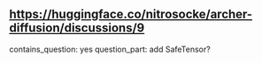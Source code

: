 ## https://huggingface.co/nitrosocke/archer-diffusion/discussions/9

contains_question: yes
question_part: add SafeTensor?